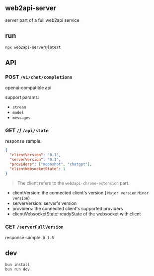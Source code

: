 ## web2api-server

server part of a full web2api service

## run

```sh
npx web2api-server@latest
```

## API

### POST `/v1/chat/completions`

openai-compatible api

support params:

- `stream`
- `model`
- `messages`

### GET `/`/ `/api/state`

response sample:

```json
{
  "clientVersion": "0.1",
  "serverVersion": "0.1",
  "providers": ["moonshot", "chatgpt"],
  "clientWebsocketState": 1
}
```

> The client refers to the `web2api-chrome-extension` part.

- clientVersion: the connected client's version ( `Major version`.`Minor version`)
- serverVersion: server's version
- providers: the connected client's supported providers
- clientWebsocketState: readyState of the websocket with client

### GET `/serverFullVersion`

response sample:
`0.1.8`

## dev

```sh
bun install
bun run dev
```
